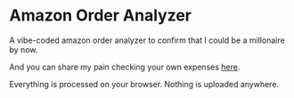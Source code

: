 # Amazon Order Analyzer

A vibe-coded amazon order analyzer to confirm that I could be a millonaire by now.

And you can share my pain checking your own expenses [here](https://amazonorderanalyzer.netlify.app/). 

Everything is processed on your browser. Nothing is uploaded anywhere. 
